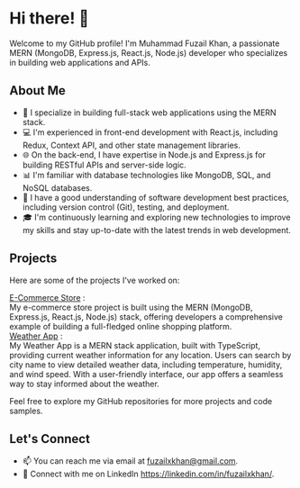 # Hi there! 👋

Welcome to my GitHub profile! I'm Muhammad Fuzail Khan, a passionate MERN (MongoDB, Express.js, React.js, Node.js) developer who specializes in building web applications and APIs.

## About Me

- 🚀 I specialize in building full-stack web applications using the MERN stack.
- 💻 I'm experienced in front-end development with React.js, including Redux, Context API, and other state management libraries.
- 🌐 On the back-end, I have expertise in Node.js and Express.js for building RESTful APIs and server-side logic.
- 📊 I'm familiar with database technologies like MongoDB, SQL, and NoSQL databases.
- 🔧 I have a good understanding of software development best practices, including version control (Git), testing, and deployment.
- 🎓 I'm continuously learning and exploring new technologies to improve my skills and stay up-to-date with the latest trends in web development.

## Projects

Here are some of the projects I've worked on:

<a href="https://github.com/fuzailxkhan/store">E-Commerce Store<a> : <br/> My e-commerce store project is built using the MERN (MongoDB, Express.js, React.js, Node.js) stack, offering developers a comprehensive example of building a full-fledged online shopping platform.<br/>
<a href="https://github.com/fuzailxkhan/weatherapp">Weather App<a> : <br/> My Weather App is a MERN stack application, built with TypeScript, providing current weather information for any location. Users can search by city name to view detailed weather data, including temperature, humidity, and wind speed. With a user-friendly interface, our app offers a seamless way to stay informed about the weather.


Feel free to explore my GitHub repositories for more projects and code samples.

## Let's Connect

- 📫 You can reach me via email at fuzailxkhan@gmail.com.
- 💼 Connect with me on LinkedIn https://linkedin.com/in/fuzailxkhan/.

